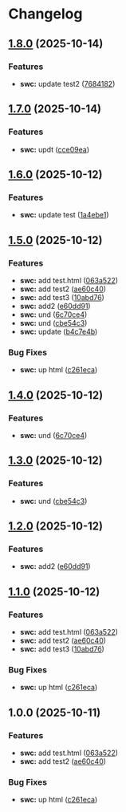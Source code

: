 # Changelog

## [1.8.0](https://github.com/burakgormek/test-ga2/compare/test-swc-123123@v1.7.0...test-swc-123123@v1.8.0) (2025-10-14)


### Features

* **swc:** update test2 ([7684182](https://github.com/burakgormek/test-ga2/commit/768418221001314a249045b00bd7e777d6cd017c))

## [1.7.0](https://github.com/burakgormek/test-ga2/compare/test-swc-123123@v1.6.0...test-swc-123123@v1.7.0) (2025-10-14)


### Features

* **swc:** updt ([cce09ea](https://github.com/burakgormek/test-ga2/commit/cce09ea7619c761148721273d706b9eb42acd4c5))

## [1.6.0](https://github.com/burakgormek/test-ga2/compare/test-swc-123123@v1.5.0...test-swc-123123@v1.6.0) (2025-10-12)


### Features

* **swc:** update test ([1a4ebe1](https://github.com/burakgormek/test-ga2/commit/1a4ebe1b10f7117dbf3d6279ba6ab289af3bb125))

## [1.5.0](https://github.com/burakgormek/test-ga2/compare/test-swc-123123@v1.4.0...test-swc-123123@v1.5.0) (2025-10-12)


### Features

* **swc:** add test.html ([063a522](https://github.com/burakgormek/test-ga2/commit/063a522f60b68d19b6333dc1b351f46e8304a115))
* **swc:** add test2 ([ae60c40](https://github.com/burakgormek/test-ga2/commit/ae60c403016af76da63aef7bce515e56da52b5af))
* **swc:** add test3 ([10abd76](https://github.com/burakgormek/test-ga2/commit/10abd7697f5eb4c381d180465c257b0242f43385))
* **swc:** add2 ([e60dd91](https://github.com/burakgormek/test-ga2/commit/e60dd916e38112b8837f0409c85905596666eb9b))
* **swc:** und ([6c70ce4](https://github.com/burakgormek/test-ga2/commit/6c70ce4c98d9197ac03948d145b58a6fe1a36e14))
* **swc:** und ([cbe54c3](https://github.com/burakgormek/test-ga2/commit/cbe54c361a2809333e875a9e9526e5b3d9c1cddb))
* **swc:** update ([b4c7e4b](https://github.com/burakgormek/test-ga2/commit/b4c7e4b4a9f19656a53a730c2d16c4843938a8f3))


### Bug Fixes

* **swc:** up html ([c261eca](https://github.com/burakgormek/test-ga2/commit/c261eca4b0ed74b9c7a9452138533ffab1a5574b))

## [1.4.0](https://github.com/burakgormek/test-ga2/compare/test-swc-123123@v1.3.0...test-swc-123123@v1.4.0) (2025-10-12)


### Features

* **swc:** und ([6c70ce4](https://github.com/burakgormek/test-ga2/commit/6c70ce4c98d9197ac03948d145b58a6fe1a36e14))

## [1.3.0](https://github.com/burakgormek/test-ga2/compare/test-swc-123123@v1.2.0...test-swc-123123@v1.3.0) (2025-10-12)


### Features

* **swc:** und ([cbe54c3](https://github.com/burakgormek/test-ga2/commit/cbe54c361a2809333e875a9e9526e5b3d9c1cddb))

## [1.2.0](https://github.com/burakgormek/test-ga2/compare/test-swc-123123@v1.1.0...test-swc-123123@v1.2.0) (2025-10-12)


### Features

* **swc:** add2 ([e60dd91](https://github.com/burakgormek/test-ga2/commit/e60dd916e38112b8837f0409c85905596666eb9b))

## [1.1.0](https://github.com/burakgormek/test-ga2/compare/test-swc-123123@v1.0.0...test-swc-123123@v1.1.0) (2025-10-12)


### Features

* **swc:** add test.html ([063a522](https://github.com/burakgormek/test-ga2/commit/063a522f60b68d19b6333dc1b351f46e8304a115))
* **swc:** add test2 ([ae60c40](https://github.com/burakgormek/test-ga2/commit/ae60c403016af76da63aef7bce515e56da52b5af))
* **swc:** add test3 ([10abd76](https://github.com/burakgormek/test-ga2/commit/10abd7697f5eb4c381d180465c257b0242f43385))


### Bug Fixes

* **swc:** up html ([c261eca](https://github.com/burakgormek/test-ga2/commit/c261eca4b0ed74b9c7a9452138533ffab1a5574b))

## 1.0.0 (2025-10-11)


### Features

* **swc:** add test.html ([063a522](https://github.com/burakgormek/test-ga2/commit/063a522f60b68d19b6333dc1b351f46e8304a115))
* **swc:** add test2 ([ae60c40](https://github.com/burakgormek/test-ga2/commit/ae60c403016af76da63aef7bce515e56da52b5af))


### Bug Fixes

* **swc:** up html ([c261eca](https://github.com/burakgormek/test-ga2/commit/c261eca4b0ed74b9c7a9452138533ffab1a5574b))
